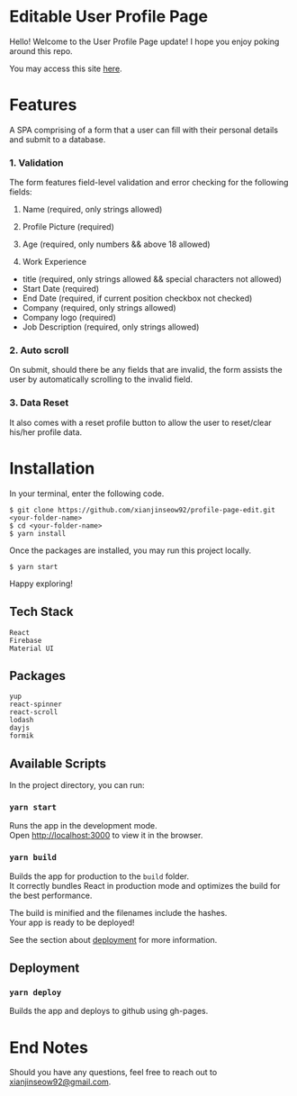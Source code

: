 # Editable User Profile Page

Hello! Welcome to the User Profile Page update! I hope you enjoy poking around this repo.

You may access this site [here](https://xianjinseow92.github.io/profile-page-edit/).

# Features

A SPA comprising of a form that a user can fill with their personal details and submit to a database.

### 1. Validation

The form features field-level validation and error checking for the following fields:

1. Name (required, only strings allowed)
2. Profile Picture (required)
3. Age (required, only numbers && above 18 allowed)

4. Work Experience

- title (required, only strings allowed && special characters not allowed)
- Start Date (required)
- End Date (required, if current position checkbox not checked)
- Company (required, only strings allowed)
- Company logo (required)
- Job Description (required, only strings allowed)

### 2. Auto scroll

On submit, should there be any fields that are invalid, the form assists the user by automatically scrolling to the invalid field.

### 3. Data Reset

It also comes with a reset profile button to allow the user to reset/clear his/her profile data.

# Installation

In your terminal, enter the following code.

```
$ git clone https://github.com/xianjinseow92/profile-page-edit.git <your-folder-name>
$ cd <your-folder-name>
$ yarn install
```

Once the packages are installed, you may run this project locally.
```
$ yarn start
```  

Happy exploring!
## Tech Stack

```
React
Firebase
Material UI
```

## Packages

```
yup
react-spinner
react-scroll
lodash
dayjs
formik
```

## Available Scripts

In the project directory, you can run:

### `yarn start`

Runs the app in the development mode.<br>
Open [http://localhost:3000](http://localhost:3000) to view it in the browser.

### `yarn build`

Builds the app for production to the `build` folder.<br>
It correctly bundles React in production mode and optimizes the build for the best performance.

The build is minified and the filenames include the hashes.<br>
Your app is ready to be deployed!

See the section about [deployment](https://facebook.github.io/create-react-app/docs/deployment) for more information.

## Deployment

### `yarn deploy`

Builds the app and deploys to github using gh-pages.

# End Notes

Should you have any questions, feel free to reach out to xianjinseow92@gmail.com.
